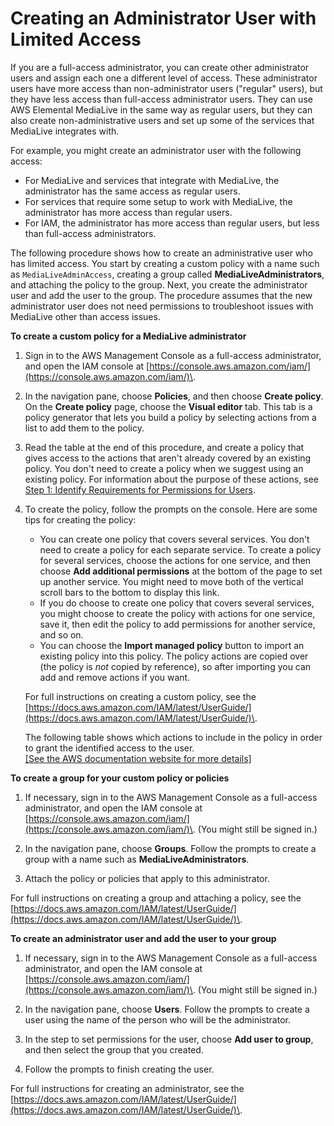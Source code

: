 # Creating an Administrator User with Limited Access<a name="setting-up-restricted-admin"></a>

If you are a full\-access administrator, you can create other administrator users and assign each one a different level of access\. These administrator users have more access than non\-administrator users \("regular" users\), but they have less access than full\-access administrator users\. They can use AWS Elemental MediaLive in the same way as regular users, but they can also create non\-administrative users and set up some of the services that MediaLive integrates with\. 

For example, you might create an administrator user with the following access:
+ For MediaLive and services that integrate with MediaLive, the administrator has the same access as regular users\.
+ For services that require some setup to work with MediaLive, the administrator has more access than regular users\. 
+ For IAM, the administrator has more access than regular users, but less than full\-access administrators\.

The following procedure shows how to create an administrative user who has limited access\. You start by creating a custom policy with a name such as `MediaLiveAdminAccess`, creating a group called **MediaLiveAdministrators**, and attaching the policy to the group\. Next, you create the administrator user and add the user to the group\. The procedure assumes that the new administrator user does not need permissions to troubleshoot issues with MediaLive other than access issues\. 

**To create a custom policy for a MediaLive administrator**

1. Sign in to the AWS Management Console as a full\-access administrator, and open the IAM console at [https://console.aws.amazon.com/iam/](https://console.aws.amazon.com/iam/)\.

1. In the navigation pane, choose **Policies**, and then choose **Create policy**\. On the **Create policy** page, choose the **Visual editor** tab\. This tab is a policy generator that lets you build a policy by selecting actions from a list to add them to the policy\. 

1. Read the table at the end of this procedure, and create a policy that gives access to the actions that aren't already covered by an existing policy\. You don't need to create a policy when we suggest using an existing policy\. For information about the purpose of these actions, see [Step 1: Identify Requirements for Permissions for Users](setup-user-step-1.md)\.

1. To create the policy, follow the prompts on the console\. Here are some tips for creating the policy:
   + You can create one policy that covers several services\. You don't need to create a policy for each separate service\. To create a policy for several services, choose the actions for one service, and then choose **Add additional permissions** at the bottom of the page to set up another service\. You might need to move both of the vertical scroll bars to the bottom to display this link\. 
   + If you do choose to create one policy that covers several services, you might choose to create the policy with actions for one service, save it, then edit the policy to add permissions for another service, and so on\. 
   + You can choose the **Import managed policy** button to import an existing policy into this policy\. The policy actions are copied over \(the policy is *not* copied by reference\), so after importing you can add and remove actions if you want\.

   For full instructions on creating a custom policy, see the [https://docs.aws.amazon.com/IAM/latest/UserGuide/](https://docs.aws.amazon.com/IAM/latest/UserGuide/)\.

   The following table shows which actions to include in the policy in order to grant the identified access to the user\.    
[\[See the AWS documentation website for more details\]](http://docs.aws.amazon.com/medialive/latest/ug/setting-up-restricted-admin.html)

**To create a group for your custom policy or policies**

1. If necessary, sign in to the AWS Management Console as a full\-access administrator, and open the IAM console at [https://console.aws.amazon.com/iam/](https://console.aws.amazon.com/iam/)\. \(You might still be signed in\.\)

1. In the navigation pane, choose **Groups**\. Follow the prompts to create a group with a name such as **MediaLiveAdministrators**\. 

1. Attach the policy or policies that apply to this administrator\. 

For full instructions on creating a group and attaching a policy, see the [https://docs.aws.amazon.com/IAM/latest/UserGuide/](https://docs.aws.amazon.com/IAM/latest/UserGuide/)\.

**To create an administrator user and add the user to your group**

1. If necessary, sign in to the AWS Management Console as a full\-access administrator, and open the IAM console at [https://console.aws.amazon.com/iam/](https://console.aws.amazon.com/iam/)\. \(You might still be signed in\.\)

1. In the navigation pane, choose **Users**\. Follow the prompts to create a user using the name of the person who will be the administrator\.

1. In the step to set permissions for the user, choose **Add user to group**, and then select the group that you created\.

1. Follow the prompts to finish creating the user\.

For full instructions for creating an administrator, see the [https://docs.aws.amazon.com/IAM/latest/UserGuide/](https://docs.aws.amazon.com/IAM/latest/UserGuide/)\.